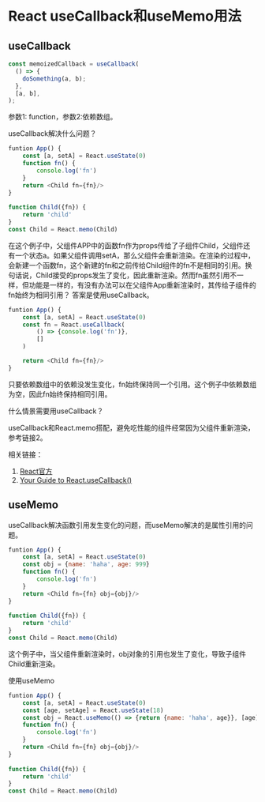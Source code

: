 # React useCallback和useMemo用法

## useCallback

```javascript
const memoizedCallback = useCallback(
  () => {
    doSomething(a, b);
  },
  [a, b],
);
```

参数1: function，参数2:依赖数组。



useCallback解决什么问题？



```javascript
funtion App() {
    const [a, setA] = React.useState(0)
    function fn() {
        console.log('fn')
    }
    return <Child fn={fn}/>
}
    
function Child({fn}) {
    return 'child'
}
const Child = React.memo(Child)
```

在这个例子中，父组件APP中的函数fn作为props传给了子组件Child，父组件还有一个状态a。如果父组件调用setA，那么父组件会重新渲染。在渲染的过程中，会新建一个函数fn，这个新建的fn和之前传给Child组件的fn不是相同的引用。换句话说，Child接受的props发生了变化，因此重新渲染。然而fn虽然引用不一样，但功能是一样的，有没有办法可以在父组件App重新渲染时，其传给子组件的fn始终为相同引用？
答案是使用useCallback。
```javascript
funtion App() {
    const [a, setA] = React.useState(0)
    const fn = React.useCallback(
    	() => {console.log('fn')},
    	[]
    )

    return <Child fn={fn}/>
}
```
只要依赖数组中的依赖没发生变化，fn始终保持同一个引用。这个例子中依赖数组为空，因此fn始终保持相同引用。

什么情景需要用useCallback？

useCallback和React.memo搭配，避免吃性能的组件经常因为父组件重新渲染，参考链接2。

相关链接：

1. [React官方](https://react.docschina.org/docs/hooks-reference.html#usecallback)
2. [Your Guide to React.useCallback()](https://dmitripavlutin.com/dont-overuse-react-usecallback/)



## useMemo

useCallback解决函数引用发生变化的问题，而useMemo解决的是属性引用的问题。

```javascript
funtion App() {
    const [a, setA] = React.useState(0)
    const obj = {name: 'haha', age: 999}
    function fn() {
        console.log('fn')
    }
    return <Child fn={fn} obj={obj}/>
}
    
function Child({fn}) {
    return 'child'
}
const Child = React.memo(Child)
```

这个例子中，当父组件重新渲染时，obj对象的引用也发生了变化，导致子组件Child重新渲染。



使用useMemo

```javascript
funtion App() {
    const [a, setA] = React.useState(0)
    const [age, setAge] = React.useState(18)
    const obj = React.useMemo(() => {return {name: 'haha', age}}, [age])
    function fn() {
        console.log('fn')
    }
    return <Child fn={fn} obj={obj}/>
}
    
function Child({fn}) {
    return 'child'
}
const Child = React.memo(Child)
```

